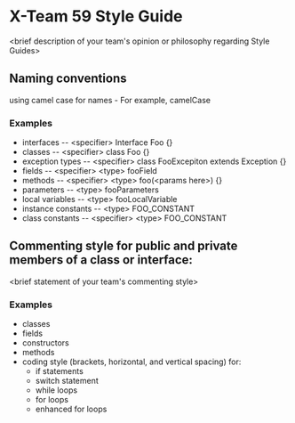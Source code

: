 # X-Team 59 Style Guide

<brief description of your team's opinion or philosophy regarding Style Guides>

## Naming conventions

using camel case for names - For example, camelCase

### Examples
* interfaces -- \<specifier\> Interface Foo {}
* classes -- \<specifier\> class Foo {}
* exception types -- \<specifier\> class FooExcepiton extends Exception {}
* fields -- \<specifier\> \<type\> fooField
* methods -- \<specifier\> \<type\> foo(\<params here\>) {}
* parameters -- \<type\> fooParameters
* local variables -- \<type\> fooLocalVariable
* instance constants -- \<type\> FOO_CONSTANT
* class constants -- \<specifier\> \<type\> FOO_CONSTANT

## Commenting style for public and private members of a class or interface:

<brief statement of your team's commenting style>

### Examples

* classes
* fields
* constructors
* methods
* coding style (brackets, horizontal, and vertical spacing) for:
  * if statements
  * switch statement
  * while loops
  * for loops
  * enhanced for loops
